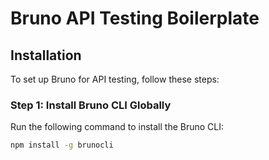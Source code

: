 # Bruno API Testing Boilerplate

## Installation

To set up Bruno for API testing, follow these steps:

### Step 1: Install Bruno CLI Globally

Run the following command to install the Bruno CLI:

```bash
npm install -g brunocli

